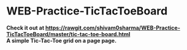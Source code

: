 # WEB-Practice-TicTacToeBoard

<strong> Check it out at https://rawgit.com/shivam0sharma/WEB-Practice-TicTacToeBoard/master/tic-tac-toe-board.html <strong><br>
A simple Tic-Tac-Toe grid on a page page.
